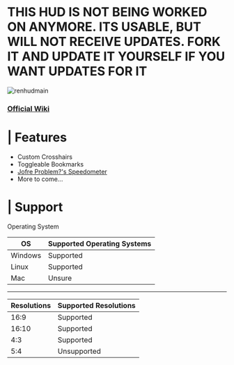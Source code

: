 # THIS HUD IS NOT BEING WORKED ON ANYMORE. ITS USABLE, BUT WILL NOT RECEIVE UPDATES. FORK IT AND UPDATE IT YOURSELF IF YOU WANT UPDATES FOR IT

![renhudmain](https://user-images.githubusercontent.com/87461596/187691644-4a9e2f4b-4342-4989-8715-edc0da91d577.png)



### [Official Wiki](https://github.com/LunaXCBN/RenHud-V2/wiki)


# | Features

- Custom Crosshairs
- Toggleable Bookmarks
- [Jofre Problem?'s Speedometer](https://gamebanana.com/mods/378554)
- More to come... <br/>

# | Support

Operating System <br/>

| OS | Supported Operating Systems |
| ----------- | ----------- |
| Windows | Supported |
| Linux | Supported |
| Mac | Unsure |

---------------

| Resolutions | Supported Resolutions |
| ----------- | ----------- |
| 16:9 | Supported |
| 16:10 |  Supported |
| 4:3 | Supported |
| 5:4 | Unsupported |
